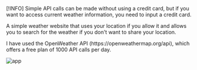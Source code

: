 [!INFO]
Simple API calls can be made without using a credit card, but if you want to access current weather information, you need to input a credit card.

<p>A simple weather website that uses your location if you allow it and allows you to search for the weather if you don't want to share your location. </p>
<p>I have used the OpenWeather API (https://openweathermap.org/api), which offers a free plan of 1000 API calls per day.</p>

![app](https://github.com/JoseMolinero/Weather-Web/assets/52674879/215e911e-4933-487f-bb79-eab316ac7fe4)
